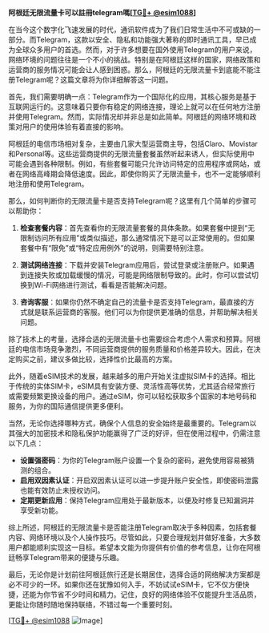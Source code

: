 **阿根廷无限流量卡可以註冊telegram嗎[[TG💪+ @esim1088](https://t.me/s/esim1088)]**

在当今这个数字化飞速发展的时代，通讯软件成为了我们日常生活中不可或缺的一部分。而Telegram，这款以安全、隐私和功能强大著称的即时通讯工具，早已成为全球众多用户的首选。然而，对于许多想要在国外使用Telegram的用户来说，网络环境的问题往往是一个不小的挑战。特别是在阿根廷这样的国家，网络政策和运营商的服务情况可能会让人感到困惑。那么，阿根廷的无限流量卡到底能不能注册Telegram呢？这篇文章将为你详细解答这一问题。

首先，我们需要明确一点：Telegram作为一个国际化的应用，其核心服务是基于互联网运行的。这意味着只要你有稳定的网络连接，理论上就可以在任何地方注册并使用Telegram。然而，实际情况却并非总是如此简单。阿根廷的网络环境和政策对用户的使用体验有着直接的影响。

阿根廷的电信市场相对复杂，主要由几家大型运营商主导，包括Claro、Movistar和Personal等。这些运营商提供的无限流量套餐虽然听起来诱人，但实际使用中可能会遇到各种限制。例如，有些套餐可能只允许访问特定的应用程序或网站，或者在网络高峰期会降低速度。因此，即使你购买了无限流量卡，也不一定能够顺利地注册和使用Telegram。

那么，如何判断你的无限流量卡是否支持Telegram呢？这里有几个简单的步骤可以帮助你：

1. **检查套餐内容**：首先查看你的无限流量套餐的具体条款。如果套餐中提到“无限制访问所有应用”或类似描述，那么通常情况下是可以正常使用的。但如果套餐中有“限免”或“特定应用例外”的说明，则需要特别注意。

2. **测试网络连接**：下载并安装Telegram应用后，尝试登录或注册账户。如果遇到连接失败或加载缓慢的情况，可能是网络限制导致的。此时，你可以尝试切换到Wi-Fi网络进行测试，看看是否能解决问题。

3. **咨询客服**：如果你仍然不确定自己的流量卡是否支持Telegram，最直接的方式就是联系运营商的客服。他们可以为你提供更准确的信息，并帮助解决相关问题。

除了技术上的考量，选择合适的无限流量卡也需要综合考虑个人需求和预算。阿根廷的电信市场竞争激烈，不同运营商提供的服务质量和价格差异较大。因此，在决定购买之前，建议多做比较，选择性价比最高的方案。

此外，随着eSIM技术的发展，越来越多的用户开始关注虚拟SIM卡的选择。相比于传统的实体SIM卡，eSIM具有安装方便、灵活性高等优势，尤其适合经常旅行或需要频繁更换设备的用户。通过eSIM，你可以轻松获取多个国家的本地号码和服务，为你的国际通信提供更多便利。

当然，无论你选择哪种方式，确保个人信息的安全始终是最重要的。Telegram以其强大的加密技术和隐私保护功能赢得了广泛的好评，但在使用过程中，仍需注意以下几点：

- **设置强密码**：为你的Telegram账户设置一个复杂的密码，避免使用容易被猜测的组合。
- **启用双因素认证**：开启双因素认证可以进一步提升账户安全性，即使密码泄露也能有效防止未授权访问。
- **定期更新应用**：保持Telegram应用处于最新版本，以便及时修复已知漏洞并享受新功能。

综上所述，阿根廷的无限流量卡是否能注册Telegram取决于多种因素，包括套餐内容、网络环境以及个人操作技巧。尽管如此，只要合理规划并做好准备，大多数用户都能顺利实现这一目标。希望本文能为你提供有价值的参考信息，让你在阿根廷畅享Telegram带来的便捷与乐趣。

最后，无论你是计划前往阿根廷旅行还是长期居住，选择合适的网络解决方案都是必不可少的一环。如果你还在犹豫如何入手，不妨试试eSIM卡，它不仅方便快捷，还能为你节省不少时间和精力。记住，良好的网络体验不仅能提升生活品质，更能让你随时随地保持联络，不错过每一个重要时刻。

[[TG💪+ @esim1088](https://t.me/s/esim1088) ![Image](https://i.postimg.cc/4NQfJmqS/Snipaste-2025-05-13-00-14-12.png)]